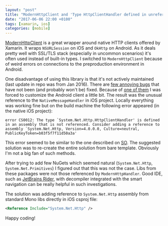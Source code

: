 ```yaml
---
layout: "post"
title: "ModernHttpClient and 'Type HttpClientHandler defined in unreferenced assembly' error"
date: "2017-06-06 22:00 +0100"
tags: [xamarin, ios]
categories: [mobile]
---
```


[ModernHttpClient](https://github.com/paulcbetts/ModernHttpClient) is a great wrapper around native HTTP clients offered by Xamarin. It wraps `NSURLSession` on iOS and `OkHttp` on Android. As it deals pretty well with SSL/TLS stack (especially in uncommon scenarios) it's often used instead of built-in types. I switched to `ModernHttpClient` because of  weird errors on connections to the preproduction environment in Android.<!-- more -->

One disadvantage of using this library is that it's not actively maintained (last update in repo was from Jan 2016). There are [few annoying bugs](https://github.com/paulcbetts/ModernHttpClient/issues) that have not been (and probably won't be) fixed. Because of [one of them](https://github.com/paulcbetts/ModernHttpClient/issues/195) I was forced to customize the Android client a little bit. The result was the unusual reference to the `NativeMessageHandler` in iOS project. Locally everything was working fine but on the build machine the following error appeared (in the native iOS project):

```
error CS0012: The type `System.Net.Http.HttpClientHandler' is defined in an assembly that is not referenced. Consider adding a reference to assembly `System.Net.Http, Version=4.0.0.0, Culture=neutral, PublicKeyToken=b03f5f7f11d50a3a'
```

This error seemed to be similar to the one described on [SO](https://stackoverflow.com/questions/37958107/cannot-load-system-net-http-primitives-in-xamarin-ios). The suggested solution was to re-create the entire solution from bare template. Obviously I'm not a big fan of such methods.

After trying to add few NuGets which seemed natural (`System.Net.Http`, `System.Net.Primitives`) I figured out that this was not the case. Libs from these packages were not those referenced by `ModernHttpHandler`. Good IDE, such as [JetBrains Rider](https://www.jetbrains.com/rider/), with decompiler integrated with the smart navigation can be really helpful in such investigations.

The solution was adding reference to `System.Net.Http` assembly from standard Mono libs directly in iOS csproj file:

```xml
<Reference Include="System.Net.Http" />
```

Happy coding!
